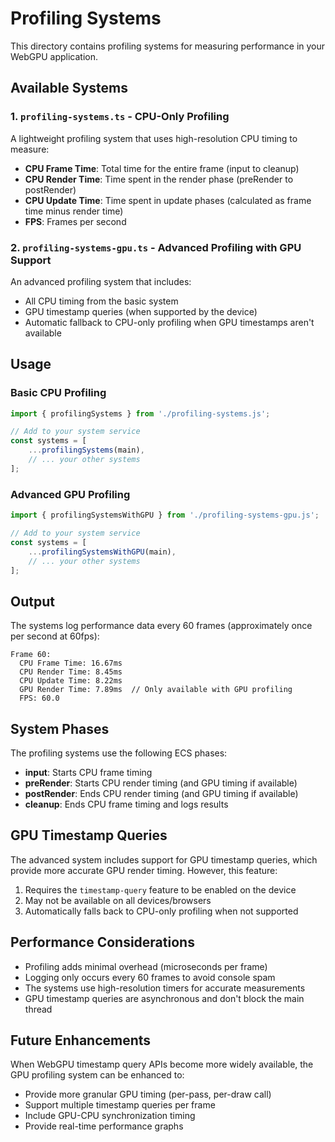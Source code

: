 # Profiling Systems

This directory contains profiling systems for measuring performance in your WebGPU application.

## Available Systems

### 1. `profiling-systems.ts` - CPU-Only Profiling

A lightweight profiling system that uses high-resolution CPU timing to measure:

- **CPU Frame Time**: Total time for the entire frame (input to cleanup)
- **CPU Render Time**: Time spent in the render phase (preRender to postRender)
- **CPU Update Time**: Time spent in update phases (calculated as frame time minus render time)
- **FPS**: Frames per second

### 2. `profiling-systems-gpu.ts` - Advanced Profiling with GPU Support

An advanced profiling system that includes:

- All CPU timing from the basic system
- GPU timestamp queries (when supported by the device)
- Automatic fallback to CPU-only profiling when GPU timestamps aren't available

## Usage

### Basic CPU Profiling

```typescript
import { profilingSystems } from './profiling-systems.js';

// Add to your system service
const systems = [
    ...profilingSystems(main),
    // ... your other systems
];
```

### Advanced GPU Profiling

```typescript
import { profilingSystemsWithGPU } from './profiling-systems-gpu.js';

// Add to your system service
const systems = [
    ...profilingSystemsWithGPU(main),
    // ... your other systems
];
```

## Output

The systems log performance data every 60 frames (approximately once per second at 60fps):

```
Frame 60:
  CPU Frame Time: 16.67ms
  CPU Render Time: 8.45ms
  CPU Update Time: 8.22ms
  GPU Render Time: 7.89ms  // Only available with GPU profiling
  FPS: 60.0
```

## System Phases

The profiling systems use the following ECS phases:

- **input**: Starts CPU frame timing
- **preRender**: Starts CPU render timing (and GPU timing if available)
- **postRender**: Ends CPU render timing (and GPU timing if available)
- **cleanup**: Ends CPU frame timing and logs results

## GPU Timestamp Queries

The advanced system includes support for GPU timestamp queries, which provide more accurate GPU render timing. However, this feature:

1. Requires the `timestamp-query` feature to be enabled on the device
2. May not be available on all devices/browsers
3. Automatically falls back to CPU-only profiling when not supported

## Performance Considerations

- Profiling adds minimal overhead (microseconds per frame)
- Logging only occurs every 60 frames to avoid console spam
- The systems use high-resolution timers for accurate measurements
- GPU timestamp queries are asynchronous and don't block the main thread

## Future Enhancements

When WebGPU timestamp query APIs become more widely available, the GPU profiling system can be enhanced to:

- Provide more granular GPU timing (per-pass, per-draw call)
- Support multiple timestamp queries per frame
- Include GPU-CPU synchronization timing
- Provide real-time performance graphs 